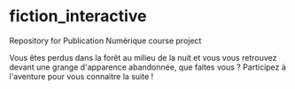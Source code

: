 # fiction_interactive
Repository for Publication Numérique course project 

Vous êtes perdus dans la forêt au milieu de la nuit et vous vous retrouvez devant une grange d'apparence abandonnée, que faites vous ? Participez à l'aventure pour vous connaitre la suite !
